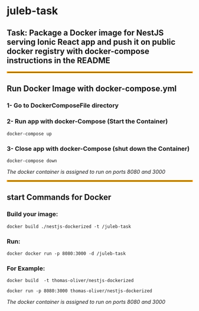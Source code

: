 ﻿# juleb-task
## Task: Package a Docker image for NestJS serving Ionic React app and push it on public docker registry with docker-compose instructions in the README

<hr style="border:2px solid orange">


## Run Docker Image with docker-compose.yml

### 1- Go to DockerComposeFile directory

### 2- Run app with docker-Compose (Start the Container)
<pre><code>docker-compose up</code></pre>

### 3- Close app with docker-Compose (shut down the Container)
<pre><code>docker-compose down</code></pre>

*The docker container is assigned to run on ports 8080 and  3000*

<hr style="border:2px solid orange">


## start Commands for Docker

### Build your image:
<pre><code>docker build ./nestjs-dockerized -t <user>/juleb-task</code></pre>

### Run:
<pre><code>docker docker run -p 8080:3000 -d <user>/juleb-task</code></pre></code></pre>

### For Example:
<pre><code>docker build <your path> -t thomas-oliver/nestjs-dockerized</code></pre></code></pre>
<pre><code>docker run -p 8080:3000 thomas-oliver/nestjs-dockerized</code></pre>

*The docker container is assigned to run on ports 8080 and  3000*
